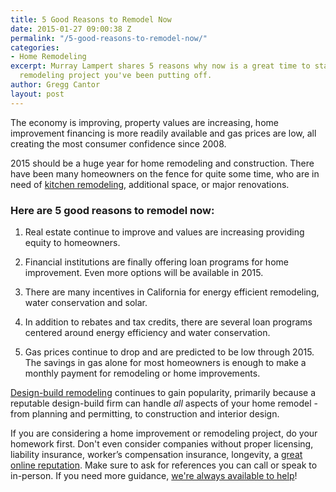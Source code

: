 ```yaml
---
title: 5 Good Reasons to Remodel Now
date: 2015-01-27 09:00:38 Z
permalink: "/5-good-reasons-to-remodel-now/"
categories:
- Home Remodeling
excerpt: Murray Lampert shares 5 reasons why now is a great time to start that home
  remodeling project you've been putting off.
author: Gregg Cantor
layout: post
---
```


The economy is improving, property values are increasing, home improvement financing is more readily available and gas prices are low, all creating the most consumer confidence since 2008.

2015 should be a huge year for home remodeling and construction. There have been many homeowners on the fence for quite some time, who are in need of [kitchen remodeling](/san-diego-kitchen-remodeling-services), additional space, or major renovations.

### Here are 5 good reasons to remodel now:

1. Real estate continue to improve and values are increasing providing equity to homeowners.

2. Financial institutions are finally offering loan programs for home improvement. Even more options will be available in 2015.

3. There are many incentives in California for energy efficient remodeling, water conservation and solar.

4. In addition to rebates and tax credits, there are several loan programs centered around energy efficiency and water conservation.

5. Gas prices continue to drop and are predicted to be low through 2015. The savings in gas alone for most homeowners is enough to make a monthly payment for remodeling or home improvements.

[Design-build remodeling](/san-diego-design-build-contractors) continues to gain popularity, primarily because a reputable design-build firm can handle _all_ aspects of your home remodel - from planning and permitting, to construction and interior design.

If you are considering a home improvement or remodeling project, do your homework first. Don't even consider companies without proper licensing, liability insurance, worker’s compensation insurance, longevity, a [great online reputation](/reviews). Make sure to ask for references you can call or speak to in-person. If you need more guidance, [we're always available to help](#quick-contact)!
